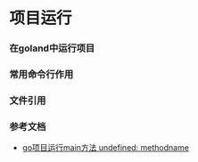 # 项目运行


### 在goland中运行项目



### 常用命令行作用



### 文件引用




### 参考文档
- [go项目运行main方法 undefined: methodname](https://blog.csdn.net/keepd/article/details/81027762)